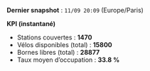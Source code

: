 **Dernier snapshot** : `11/09 20:09` (Europe/Paris)

**KPI (instantané)**

- Stations couvertes : **1470**
- Vélos disponibles (total) : **15800**
- Bornes libres (total) : **28877**
- Taux moyen d’occupation : **33.8 %**
